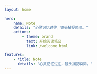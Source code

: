 ```yaml
---
layout: home

hero:
    name: Note
    details: "心灵记忆过往，镜头捕捉瞬间。"
    actions:
        - theme: brand
          text: 开始阅读笔记
          link: /welcome.html

features:
    - title: Note
      details: "心灵记忆过往，镜头捕捉瞬间。"
---
```

